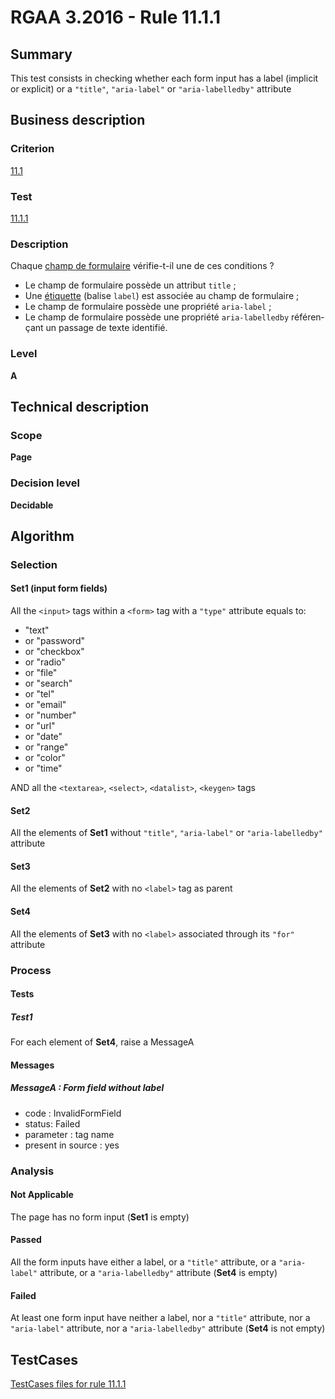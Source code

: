 # RGAA 3.2016 - Rule 11.1.1

## Summary
This test consists in checking whether each form input has a label (implicit or explicit) or a `"title"`, `"aria-label"` or `"aria-labelledby"` attribute 

## Business description

### Criterion
[11.1](http://references.modernisation.gouv.fr/rgaa-accessibilite/2016/criteres.html#crit-11-1)

### Test
[11.1.1](http://references.modernisation.gouv.fr/rgaa-accessibilite/2016/criteres.html#test-11-1-1)

### Description
<div lang="fr">Chaque <a href="http://references.modernisation.gouv.fr/rgaa-accessibilite/2016/glossaire.html#champ-de-saisie-de-formulaire">champ de formulaire</a> v&#xE9;rifie-t-il une de ces conditions&nbsp;? <ul><li>Le champ de formulaire poss&#xE8;de un attribut <code lang="en">title</code>&nbsp;;</li> <li>Une <a href="http://references.modernisation.gouv.fr/rgaa-accessibilite/2016/glossaire.html#tiquette-de-champs-de-formulaire">&#xE9;tiquette</a> (balise <code lang="en">label</code>) est associ&#xE9;e au champ de formulaire&nbsp;;</li> <li>Le champ de formulaire poss&#xE8;de une propri&#xE9;t&#xE9; <code lang="en">aria-label</code>&nbsp;;</li> <li>Le champ de formulaire poss&#xE8;de une propri&#xE9;t&#xE9; <code lang="en">aria-labelledby</code> r&#xE9;f&#xE9;ren&#xE7;ant un passage de texte identifi&#xE9;.</li> </ul></div>

### Level
**A**

## Technical description

### Scope
**Page**

### Decision level
**Decidable**

## Algorithm

### Selection

#### Set1 (input form fields)

All the `<input>` tags within a `<form>` tag with a `"type"` attribute equals to:
-  "text"
-   or "password"
-   or "checkbox"
-   or "radio"
-   or "file"
-   or "search"
-   or "tel"
-   or "email"
-   or "number"
-   or "url"
-   or "date"
-   or "range"
-   or "color"
-   or "time"

AND all the `<textarea>`, `<select>`, `<datalist>`, `<keygen>` tags

#### Set2

All the elements of **Set1** without `"title"`, `"aria-label"` or `"aria-labelledby"` attribute 

#### Set3

All the elements of **Set2** with no `<label>` tag as parent

#### Set4

All the elements of **Set3** with no `<label>` associated through its `"for"` attribute

### Process

#### Tests

##### Test1

For each element of **Set4**, raise a MessageA

#### Messages

##### MessageA : Form field without label

- code : InvalidFormField
- status: Failed
- parameter : tag name
- present in source : yes

### Analysis

#### Not Applicable

The page has no form input (**Set1** is empty)

#### Passed

All the form inputs have either a label, or a `"title"` attribute, or a `"aria-label"` attribute, or a `"aria-labelledby"` attribute (**Set4** is empty)

#### Failed

At least one form input have neither a label, nor a `"title"` attribute, nor a `"aria-label"` attribute, nor a `"aria-labelledby"` attribute (**Set4** is not empty)



##  TestCases

[TestCases files for rule 11.1.1](https://github.com/Asqatasun/Asqatasun/tree/develop/rules/rules-rgaa3.2016/src/test/resources/testcases/rgaa32016/Rgaa32016Rule110101/)


